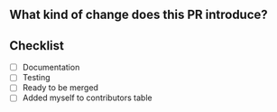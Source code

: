 ## What kind of change does this PR introduce?

<!-- Is it a Bug fix, feature, docs update, ... -->

## Checklist

- [ ] Documentation
- [ ] Testing <!-- We can only merge the PR if this is checked -->
- [ ] Ready to be merged
      <!-- In your opinion, is this ready to be merged as soon as it's reviewed? -->
- [ ] Added myself to contributors table
      <!-- this is optional, see the contributing guidelines for instructions -->

<!-- Thank you for contributing! -->
